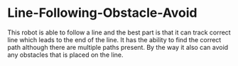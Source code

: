 # Line-Following-Obstacle-Avoid
This robot is able to follow a line and the best part is that it can track correct line which leads to the end of the line.
It has the ability to find the correct path although there are multiple paths present.
By the way it also can avoid any obstacles that is placed on the line.
